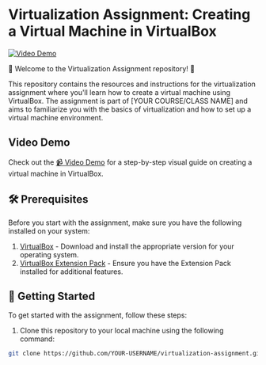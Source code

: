 # Virtualization Assignment: Creating a Virtual Machine in VirtualBox

[![Video Demo](https://img.shields.io/badge/Watch%20the%20Video%20Demo-red)](https://drive.google.com/file/d/1xIxmvK7KV7GxQti_OZZFHZQpy3eJHqcO/view?usp=sharing)

🚀 Welcome to the Virtualization Assignment repository! 🚀

This repository contains the resources and instructions for the virtualization assignment where you'll learn how to create a virtual machine using VirtualBox. The assignment is part of [YOUR COURSE/CLASS NAME] and aims to familiarize you with the basics of virtualization and how to set up a virtual machine environment.

## Video Demo

Check out the [📹 Video Demo](https://drive.google.com/file/d/1kcRI8t9cITPggSWzWwyn_CehxHxC7VCB/view) for a step-by-step visual guide on creating a virtual machine in VirtualBox.

## 🛠 Prerequisites

Before you start with the assignment, make sure you have the following installed on your system:

1. [VirtualBox](https://www.virtualbox.org/) - Download and install the appropriate version for your operating system.
2. [VirtualBox Extension Pack](https://www.virtualbox.org/wiki/Downloads) - Ensure you have the Extension Pack installed for additional features.

## 🚀 Getting Started

To get started with the assignment, follow these steps:

1. Clone this repository to your local machine using the following command:

```bash
git clone https://github.com/YOUR-USERNAME/virtualization-assignment.git
